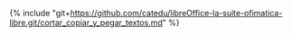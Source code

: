 {% include "git+https://github.com/catedu/libreOffice-la-suite-ofimatica-libre.git/cortar_copiar_y_pegar_textos.md" %}